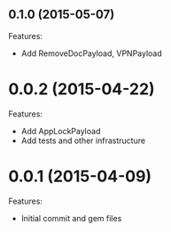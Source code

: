 ## 0.1.0 (2015-05-07)

Features:

 - Add RemoveDocPayload, VPNPayload

# 0.0.2 (2015-04-22)

Features:

 - Add AppLockPayload
 - Add tests and other infrastructure

# 0.0.1 (2015-04-09)

Features:

 - Initial commit and gem files
